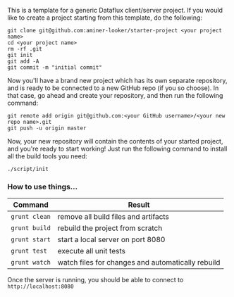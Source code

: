 This is a template for a generic Dataflux client/server project.  If you would like to create a project starting from this template, do the following:

    git clone git@github.com:aminer-looker/starter-project <your project name>
    cd <your project name>
    rm -rf .git
    git init
    git add -A
    git commit -m "initial commit"

Now you'll have a brand new project which has its own separate repository, and is ready to be connected to a new GitHub repo (if you so choose).  In that case, go ahead and create your repository, and then run the following command:

    git remote add origin git@github.com:<your GitHub username>/<your new repo name>.git
    git push -u origin master

Now, your new repository will contain the contents of your started project, and you're ready to start working!  Just run the following command to install all the build tools you need:

    ./script/init

### How to use things...

| Command              | Result                                            |
|----------------------|---------------------------------------------------|
| `grunt clean`        | remove all build files and artifacts              |
| `grunt build`        | rebuild the project from scratch                  |
| `grunt start`        | start a local server on port 8080                 |
| `grunt test`         | execute all unit tests                            |
| `grunt watch`        | watch files for changes and automatically rebuild |

Once the server is running, you should be able to connect to `http://localhost:8080`
